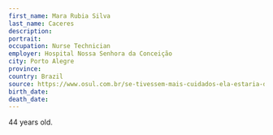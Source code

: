 ```yaml
---
first_name: Mara Rubia Silva
last_name: Caceres
description: 
portrait: 
occupation: Nurse Technician
employer: Hospital Nossa Senhora da Conceição
city: Porto Alegre
province: 
country: Brazil
source: https://www.osul.com.br/se-tivessem-mais-cuidados-ela-estaria-do-meu-lado-ainda-diz-marido-de-tecnica-de-enfermagem-morta-pelo-coronavirus-no-rs-assista-ao-depoimento/
birth_date: 
death_date: 
---
```


44 years old.